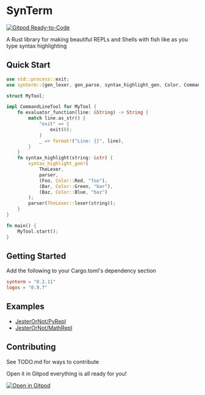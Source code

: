 # SynTerm

[![Gitpod Ready-to-Code](https://img.shields.io/badge/Gitpod-Ready--to--Code-blue?logo=gitpod)](https://gitpod.io/#https://github.com/JesterOrNot/synterm)

A Rust library for making beautiful REPLs and Shells with fish like as you type syntax highlighting

## Quick Start

```rust
use std::process::exit;
use synterm::{gen_lexer, gen_parse, syntax_highlight_gen, Color, CommandLineTool};

struct MyTool;

impl CommandLineTool for MyTool {
    fn evaluator_function(line: &String) -> String {
        match line.as_str() {
            "exit" => {
                exit(0);
            }
            _ => format!("Line: {}", line),
        }
    }
    fn syntax_highlight(string: &str) {
        syntax_highlight_gen!(
            TheLexer,
            parser,
            (Foo, Color::Red, "foo"),
            (Bar, Color::Green, "bar"),
            (Baz, Color::Blue, "baz")
        );
        parser(TheLexer::lexer(string));
    }
}

fn main() {
    MyTool.start();
}
```

## Getting Started

Add the following to your Cargo.toml's dependency section

```toml
synterm = "0.2.11"
logos = "0.9.7"
```

## Examples

  - [JesterOrNot/PyRepl](https://github.com/JesterOrNot/PyRepl)
  - [JesterOrNot/MathRepl](https://github.com/JesterOrNot/MathRepl)

## Contributing

See TODO.md for ways to contribute

Open it in Gitpod everything is all ready for you!

[![Open in Gitpod](https://gitpod.io/button/open-in-gitpod.svg)](https://gitpod.io/#https://github.com/JesterOrNot/synterm)
